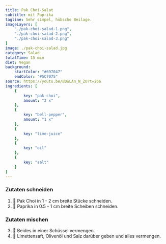 ```yaml
---
title: Pak Choi-Salat
subtitle: mit Paprika
tagline: Sehr simpel, hübsche Beilage.
imageLayers: [
    "./pak-choi-salad-1.png",
    "./pak-choi-salad-2.png",
    "./pak-choi-salad-3.png"
]
image: ./pak-choi-salad.jpg
category: Salad
totalTime: 15 min
diet: Vegan
background:
    startColor: "#697047"
    endColor: "#5C7075"
source: https://youtu.be/BDwLAn_N_ZU?t=266
ingredients: [
    {
        key: "pak-choi",
        amount: "2 x"
    },
    {
        key: "bell-pepper",
        amount: "1 x"
    },
    {
        key: "lime-juice"
    },
    {
        key: "oil"
    },
    {
        key: "salt"
    }
]
---
```


### Zutaten schneiden

1. 🔪 <span class="i-pak-choi">Pak Choi</span> in 1 - 2 cm breite Stücke schneiden.
2. 🔪 <span class="i-bell-pepper">Paprika</span> in 0.5 - 1 cm breite Scheiben schneiden.

### Zutaten mischen

3. 🥣 Beides in einer Schüssel vermengen.
4. 🧂 <span class="i-lime-juice">Limettensaft</span>, <span class="i-oil">Olivenöl</span> und <span class="i-salt">Salz</span> darüber geben und alles vermengen.

